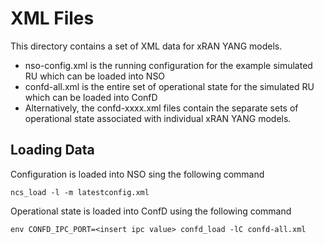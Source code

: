 #  XML Files

This directory contains a set of XML data for xRAN YANG models.

* nso-config.xml is the running configuration for the example simulated RU which can be loaded into NSO
* confd-all.xml is the entire set of operational state for the simulated RU which can be loaded into ConfD
* Alternatively, the confd-xxxx.xml files contain the separate sets of operational state associated with individual xRAN YANG models.

## Loading Data

Configuration is loaded into NSO sing the following command

    ncs_load -l -m latestconfig.xml

Operational state is loaded into ConfD using the following command

    env CONFD_IPC_PORT=<insert ipc value> confd_load -lC confd-all.xml
